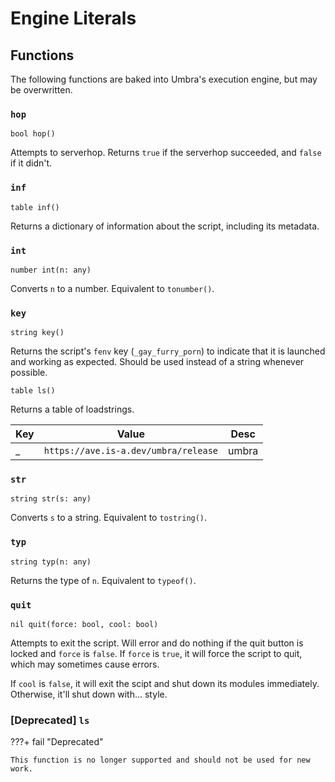 # Engine Literals

## Functions

The following functions are baked into Umbra's execution engine, but may be overwritten.

### `hop`

```
bool hop()
```

Attempts to serverhop. Returns `true` if the serverhop succeeded, and `false` if it didn't.

### `inf`

```
table inf()
```

Returns a dictionary of information about the script, including its metadata.

### `int`

```
number int(n: any)
```

Converts `n` to a number. Equivalent to `tonumber()`.

### `key`

```
string key()
```

Returns the script's `fenv` key (`_gay_furry_porn`) to indicate that it is launched and working as expected. Should be used instead of a string whenever possible.

```
table ls()
```

Returns a table of loadstrings.

|Key|Value|Desc|
|---|---|---|
|_|`https://ave.is-a.dev/umbra/release`|umbra|

### `str`

```
string str(s: any)
```

Converts `s` to a string. Equivalent to `tostring()`.

### `typ`

```
string typ(n: any)
```

Returns the type of `n`. Equivalent to `typeof()`.

### `quit`

```
nil quit(force: bool, cool: bool)
```

Attempts to exit the script. Will error and do nothing if the quit button is locked and `force` is `false`. If `force` is `true`, it will force the script to quit, which may sometimes cause errors.

If `cool` is `false`, it will exit the scipt and shut down its modules immediately. Otherwise, it'll shut down with... style.

### [Deprecated] `ls`

???+ fail "Deprecated"

    This function is no longer supported and should not be used for new work.